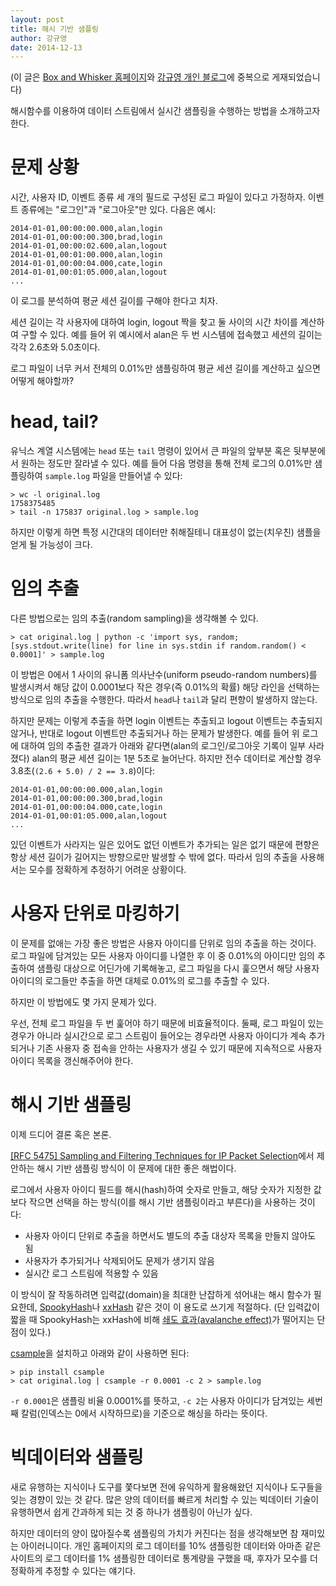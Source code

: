 ```yaml
---
layout: post
title: 해시 기반 샘플링
author: 강규영
date: 2014-12-13
---
```


(이 글은 [Box and Whisker 홈페이지](http://www.boxnwhis.kr/)와 [강규영 개인 블로그](http://www.ecogwiki.com/sp.posts)에 중복으로 게재되었습니다)

해시함수를 이용하여 데이터 스트림에서 실시간 샘플링을 수행하는 방법을 소개하고자 한다.


# 문제 상황

시간, 사용자 ID, 이벤트 종류 세 개의 필드로 구성된 로그 파일이 있다고 가정하자. 이벤트 종류에는 "로그인"과 "로그아웃"만 있다. 다음은 예시:

    2014-01-01,00:00:00.000,alan,login
    2014-01-01,00:00:00.300,brad,login
    2014-01-01,00:00:02.600,alan,logout
    2014-01-01,00:01:00.000,alan,login
    2014-01-01,00:00:04.000,cate,login
    2014-01-01,00:01:05.000,alan,logout
    ...

이 로그를 분석하여 평균 세션 길이를 구해야 한다고 치자.

세션 길이는 각 사용자에 대하여 login, logout 짝을 찾고 둘 사이의 시간 차이를 계산하여 구할 수 있다. 예를 들어 위 예시에서 alan은 두 번 시스템에 접속했고 세션의 길이는 각각 2.6초와 5.0초이다.

로그 파일이 너무 커서 전체의 0.01%만 샘플링하여 평균 세션 길이를 계산하고 싶으면 어떻게 해야할까?


# head, tail?

유닉스 계열 시스템에는 ``head`` 또는 ``tail`` 명령이 있어서 큰 파일의 앞부분 혹은 뒷부분에서 원하는 정도만 잘라낼 수 있다. 예를 들어 다음 명령을 통해 전체 로그의 0.01%만 샘플링하여 ``sample.log`` 파일을 만들어낼 수 있다:

    > wc -l original.log
    1758375485
    > tail -n 175837 original.log > sample.log

하지만 이렇게 하면 특정 시간대의 데이터만 취해질테니 대표성이 없는(치우친) 샘플을 얻게 될 가능성이 크다.


# 임의 추출

다른 방법으로는 임의 추출(random sampling)을 생각해볼 수 있다.

    > cat original.log | python -c 'import sys, random; [sys.stdout.write(line) for line in sys.stdin if random.random() < 0.0001]' > sample.log

이 방법은 0에서 1 사이의 유니폼 의사난수(uniform pseudo-random numbers)를 발생시켜서 해당 값이 0.0001보다 작은 경우(즉 0.01%의 확률) 해당 라인을 선택하는 방식으로 임의 추출을 수행한다. 따라서 ``head``나 ``tail``과 달리 편향이 발생하지 않는다.

하지만 문제는 이렇게 추출을 하면 login 이벤트는 추출되고 logout 이벤트는 추출되지 않거나, 반대로 logout 이벤트만 추출되거나 하는 문제가 발생한다. 예를 들어 위 로그에 대하여 임의 추출한 결과가 아래와 같다면(alan의 로그인/로그아웃 기록이 일부 사라졌다) alan의 평균 세션 길이는 1분 5초로 늘어난다. 하지만 전수 데이터로 계산할 경우 3.8초(``(2.6 + 5.0) / 2 == 3.8``)이다:

    2014-01-01,00:00:00.000,alan,login
    2014-01-01,00:00:00.300,brad,login
    2014-01-01,00:00:04.000,cate,login
    2014-01-01,00:01:05.000,alan,logout
    ...

있던 이벤트가 사라지는 일은 있어도 없던 이벤트가 추가되는 일은 없기 때문에 편향은 항상 세션 길이가 길어지는 방향으로만 발생할 수 밖에 없다. 따라서 임의 추출을 사용해서는 모수를 정확하게 추정하기 어려운 상황이다.


# 사용자 단위로 마킹하기

이 문제를 없애는 가장 좋은 방법은 사용자 아이디를 단위로 임의 추출을 하는 것이다. 로그 파일에 담겨있는 모든 사용자 아이디를 나열한 후 이 중 0.01%의 아이디만 임의 추출하여 샘플링 대상으로 어딘가에 기록해놓고, 로그 파일을 다시 훑으면서 해당 사용자 아이디의 로그들만 추출을 하면 대체로 0.01%의 로그를 추출할 수 있다.

하지만 이 방법에도 몇 가지 문제가 있다.

우선, 전체 로그 파일을 두 번 훑어야 하기 때문에 비효율적이다. 둘째, 로그 파일이 있는 경우가 아니라 실시간으로 로그 스트림이 들어오는 경우라면 사용자 아이디가 계속 추가되거나 기존 사용자 중 접속을 안하는 사용자가 생길 수 있기 때문에 지속적으로 사용자 아이디 목록을 갱신해주어야 한다.


# 해시 기반 샘플링

이제 드디어 결론 혹은 본론.

[[RFC 5475] Sampling and Filtering Techniques for IP Packet Selection](https://tools.ietf.org/html/rfc5475)에서 제안하는 해시 기반 샘플링 방식이 이 문제에 대한 좋은 해법이다.

로그에서 사용자 아이디 필드를 해시(hash)하여 숫자로 만들고, 해당 숫자가 지정한 값보다 작으면 선택을 하는 방식(이를 해시 기반 샘플링이라고 부른다)을 사용하는 것이다:

*   사용자 아이디 단위로 추출을 하면서도 별도의 추출 대상자 목록을 만들지 않아도 됨
*   사용자가 추가되거나 삭제되어도 문제가 생기지 않음
*   실시간 로그 스트림에 적용할 수 있음

이 방식이 잘 작동하려면 입력값(domain)을 최대한 난잡하게 섞어내는 해시 함수가 필요한데, [SpookyHash](http://burtleburtle.net/bob/hash/spooky.html)나 [xxHash](https://code.google.com/p/xxhash/) 같은 것이 이 용도로 쓰기게 적절하다. (단 입력값이 짧을 때 SpookyHash는 xxHash에 비해 [쇄도 효과(avalanche effect)](http://en.wikipedia.org/wiki/Avalanche_effect)가 떨어지는 단점이 있다.)

[csample](https://pypi.python.org/pypi/csample)을 설치하고 아래와 같이 사용하면 된다:

    > pip install csample
    > cat original.log | csample -r 0.0001 -c 2 > sample.log

``-r 0.0001``은 샘플링 비율 0.0001%를 뜻하고, ``-c 2``는 사용자 아이디가 담겨있는 세번째 칼럼(인덱스는 0에서 시작하므로)을 기준으로 해싱을 하라는 뜻이다.


# 빅데이터와 샘플링

새로 유행하는 지식이나 도구를 쫓다보면 전에 유익하게 활용해왔던 지식이나 도구들을 잊는 경향이 있는 것 같다. 많은 양의 데이터를 빠르게 처리할 수 있는 빅데이터 기술이 유행하면서 쉽게 간과하게 되는 것 중 하나가 샘플링이 아닌가 싶다.

하지만 데이터의 양이 많아질수록 샘플링의 가치가 커진다는 점을 생각해보면 참 재미있는 아이러니이다. 개인 홈페이지의 로그 데이터를 10% 샘플링한 데이터와 아마존 같은 사이트의 로그 데이터를 1% 샘플링한 데이터로 통계량을 구했을 때, 후자가 모수를 더 정확하게 추정할 수 있다는 얘기다.
